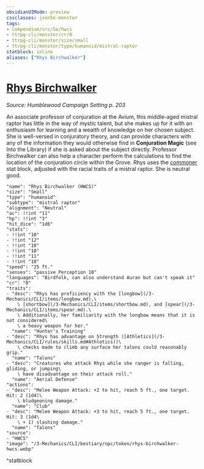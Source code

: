 ```yaml
---
obsidianUIMode: preview
cssclasses: json5e-monster
tags:
- compendium/src/5e/hwcs
- ttrpg-cli/monster/cr/0
- ttrpg-cli/monster/size/small
- ttrpg-cli/monster/type/humanoid/mistral-raptor
statblock: inline
aliases: ["Rhys Birchwalker"]
---
```

# [Rhys Birchwalker](3-Mechanics\CLI\bestiary\npc/rhys-birchwalker-hwcs.md)
*Source: Humblewood Campaign Setting p. 203*  

An associate professor of conjuration at the Avium, this middle-aged mistral raptor has little in the way of mystic talent, but she makes up for it with an enthusiasm for learning and a wealth of knowledge on her chosen subject. She is well-versed in conjuratory theory, and can provide characters with any of the information they would otherwise find in **Conjuration Magic** (see Into the Library) if she is asked about the subject directly. Professor Birchwalker can also help a character perform the calculations to find the location of the conjuration circle within the Grove. Rhys uses the [commoner](/3-Mechanics/CLI/bestiary/humanoid/commoner.md) stat block, adjusted with the racial traits of a mistral raptor. She is neutral good.

```statblock
"name": "Rhys Birchwalker (HWCS)"
"size": "Small"
"type": "humanoid"
"subtype": "mistral raptor"
"alignment": "Neutral"
"ac": !!int "11"
"hp": !!int "3"
"hit_dice": "1d6"
"stats":
- !!int "10"
- !!int "12"
- !!int "10"
- !!int "10"
- !!int "11"
- !!int "10"
"speed": "25 ft."
"senses": "passive Perception 10"
"languages": "Birdfolk, can also understand Auran but can't speak it"
"cr": "0"
"traits":
- "desc": "Rhys has proficiency with the [longbow](/3-Mechanics/CLI/items/longbow.md),\
    \ [shortbow](/3-Mechanics/CLI/items/shortbow.md), and [spear](/3-Mechanics/CLI/items/spear.md).\
    \ Additionally, her familiarity with the longbow means that it is not considered\
    \ a heavy weapon for her."
  "name": "Hunter's Training"
- "desc": "Rhys has advantage on Strength ([Athletics](/3-Mechanics/CLI/rules/skills.md#Athletics))\
    \ checks made to climb any surface her talons could reasonably grip."
  "name": "Talons"
- "desc": "Creatures who attack Rhys while she ranger is falling, gliding, or jumping\
    \ have disadvantage on their attack roll."
  "name": "Aerial Defense"
"actions":
- "desc": "Melee Weapon Attack: +2 to hit, reach 5 ft., one target. Hit: 2 (1d4)\
    \ bludgeoning damage."
  "name": "Club"
- "desc": "Melee Weapon Attack: +3 to hit, reach 5 ft., one target. Hit: 3 (1d4\
    \ + 1) slashing damage."
  "name": "Talons"
"source":
- "HWCS"
"image": "/3-Mechanics/CLI/bestiary/npc/token/rhys-birchwalker-hwcs.webp"
```
^statblock